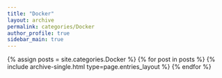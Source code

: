 ```yaml
---
title: "Docker"
layout: archive
permalink: categories/Docker
author_profile: true
sidebar_main: true
---
```


{% assign posts = site.categories.Docker %}
{% for post in posts %} {% include archive-single.html type=page.entries_layout %} {% endfor %}
